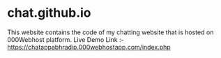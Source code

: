 # chat.github.io
This website contains the code of my chatting website that is hosted on 000Webhost platform.  Live Demo Link :- https://chatappabhradip.000webhostapp.com/index.php
